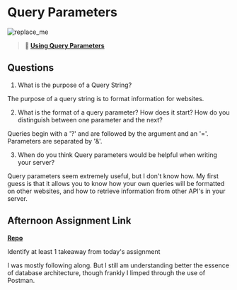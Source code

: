 # Query Parameters

![replace_me](https://codeworks.blob.core.windows.net/public/assets/img/illustrations/placeholder.svg)

> **📖 [Using Query Parameters](https://codeworksacademy.com/fs-student-guide/resources/wk5/01-Query-Parameters)**

## Questions

1. What is the purpose of a Query String?

The purpose of a query string is to format information for websites.

2. What is the format of a query parameter? How does it start? How do you distinguish between one parameter and the next?

Queries begin with a '?' and are followed by the argument and an '='. Parameters are separated by '&'.

3. When do you think Query parameters would be helpful when writing your server?

Query parameters seem extremely useful, but I don't know how. My first guess is that it allows you to know how your own queries will be formatted on other websites, and how to retrieve information from other API's in your server.

## Afternoon Assignment Link

**[Repo](https://github.com/da-cade/cowboys)**

Identify at least 1 takeaway from today's assignment

I was mostly following along. But I still am understanding better the essence of database architecture, though frankly I limped through the use of Postman.